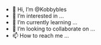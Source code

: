 - 👋 Hi, I’m @Kobbybles
- 👀 I’m interested in ...
- 🌱 I’m currently learning ...
- 💞️ I’m looking to collaborate on ...
- 📫 How to reach me ...

<!---
Kobbybles/Kobbybles is a ✨ special ✨ repository because its `README.md` (this file) appears on your GitHub profile.
You can click the Preview link to take a look at your changes.
--->
